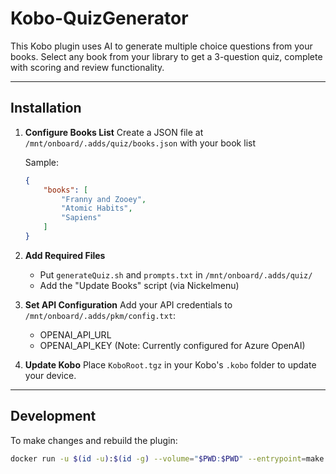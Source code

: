 # Kobo-QuizGenerator

This Kobo plugin uses AI to generate multiple choice questions from your books. Select any book from your library to get a 3-question quiz, complete with scoring and review functionality.

---

## Installation

1. **Configure Books List**
   Create a JSON file at `/mnt/onboard/.adds/quiz/books.json` with your book list
   
   Sample:
   ```json
   {
       "books": [
           "Franny and Zooey",
           "Atomic Habits",
           "Sapiens"
       ]
   }
   ```

2. **Add Required Files**
   - Put `generateQuiz.sh` and `prompts.txt` in `/mnt/onboard/.adds/quiz/`
   - Add the "Update Books" script (via Nickelmenu)

3. **Set API Configuration**
   Add your API credentials to `/mnt/onboard/.adds/pkm/config.txt`:
   - OPENAI_API_URL
   - OPENAI_API_KEY
   (Note: Currently configured for Azure OpenAI)

4. **Update Kobo**
   Place `KoboRoot.tgz` in your Kobo's `.kobo` folder to update your device.

---

## Development

To make changes and rebuild the plugin:
```bash
docker run -u $(id -u):$(id -g) --volume="$PWD:$PWD" --entrypoint=make --workdir="$PWD" --env=HOME --rm -it ghcr.io/pgaskin/nickeltc:1 NAME=QuizGenerator
